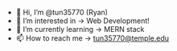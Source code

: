 - 👋 Hi, I’m @tun35770 (Ryan)
- 👀 I’m interested in -> Web Development!
- 🌱 I’m currently learning -> MERN stack
- 📫 How to reach me -> tun35770@temple.edu

<!---
tun35770/tun35770 is a ✨ special ✨ repository because its `README.md` (this file) appears on your GitHub profile.
You can click the Preview link to take a look at your changes.
--->
